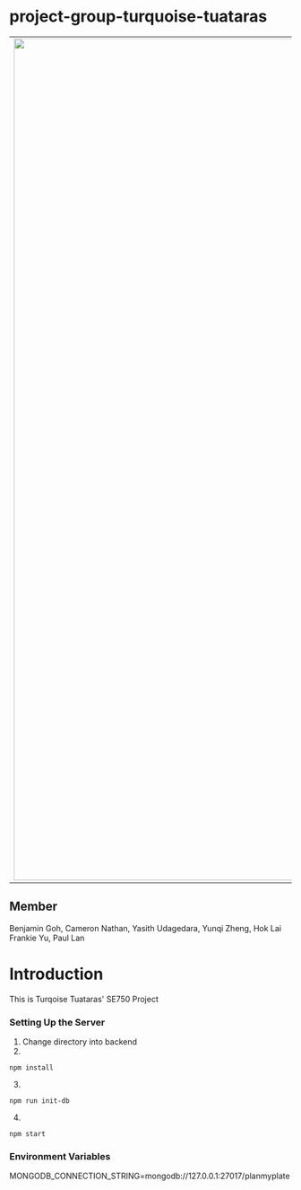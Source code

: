 # project-group-turquoise-tuataras

<table align="center">
<tr><td align="center" width="9999">  
<img src="https://user-images.githubusercontent.com/53165831/226262458-54f18685-671f-4e17-bc16-372b11524e07.png" align="center" width="1500" alt="Project icon">
</td></tr>
</table>
<h2>Member</h2>
Benjamin Goh, Cameron Nathan, Yasith Udagedara, Yunqi Zheng, Hok Lai Frankie Yu, Paul Lan
<h1>Introduction</h1>
This is Turqoise Tuataras' SE750 Project

### Setting Up the Server
1. Change directory into backend
2. 
```
npm install
```
3. 
```
npm run init-db
```
4. 
```
npm start
```

### Environment Variables
MONGODB_CONNECTION_STRING=mongodb://127.0.0.1:27017/planmyplate